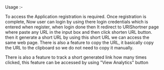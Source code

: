 Usage :-

To access the Application registration is required.
Once registration is complete, Now user can login by using there login credentials which is entered when register,
when login done then It redirect to URlShortner page where paste any URL in the input box and then click shorten URL button.
then it generate a short URL by using this short URL we can access the same web page.
There is also a feature to copy the URL, it basically copy the URL to the clipboard so we do not need to copy it manually.

There is also a feature to track a short generated link how many times clicked, this feature can be accessed by using "View Analytics" button
